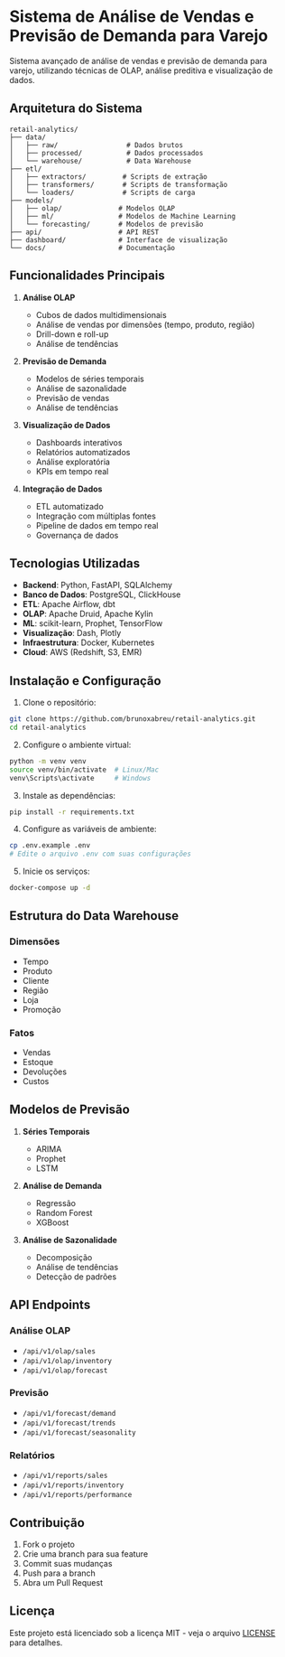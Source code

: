 # Sistema de Análise de Vendas e Previsão de Demanda para Varejo

Sistema avançado de análise de vendas e previsão de demanda para varejo, utilizando técnicas de OLAP, análise preditiva e visualização de dados.

## Arquitetura do Sistema

```
retail-analytics/
├── data/
│   ├── raw/                 # Dados brutos
│   ├── processed/           # Dados processados
│   └── warehouse/           # Data Warehouse
├── etl/
│   ├── extractors/         # Scripts de extração
│   ├── transformers/       # Scripts de transformação
│   └── loaders/            # Scripts de carga
├── models/
│   ├── olap/              # Modelos OLAP
│   ├── ml/                # Modelos de Machine Learning
│   └── forecasting/       # Modelos de previsão
├── api/                   # API REST
├── dashboard/             # Interface de visualização
└── docs/                  # Documentação
```

## Funcionalidades Principais

1. **Análise OLAP**
   - Cubos de dados multidimensionais
   - Análise de vendas por dimensões (tempo, produto, região)
   - Drill-down e roll-up
   - Análise de tendências

2. **Previsão de Demanda**
   - Modelos de séries temporais
   - Análise de sazonalidade
   - Previsão de vendas
   - Análise de tendências

3. **Visualização de Dados**
   - Dashboards interativos
   - Relatórios automatizados
   - Análise exploratória
   - KPIs em tempo real

4. **Integração de Dados**
   - ETL automatizado
   - Integração com múltiplas fontes
   - Pipeline de dados em tempo real
   - Governança de dados

## Tecnologias Utilizadas

- **Backend**: Python, FastAPI, SQLAlchemy
- **Banco de Dados**: PostgreSQL, ClickHouse
- **ETL**: Apache Airflow, dbt
- **OLAP**: Apache Druid, Apache Kylin
- **ML**: scikit-learn, Prophet, TensorFlow
- **Visualização**: Dash, Plotly
- **Infraestrutura**: Docker, Kubernetes
- **Cloud**: AWS (Redshift, S3, EMR)

## Instalação e Configuração

1. Clone o repositório:
```bash
git clone https://github.com/brunoxabreu/retail-analytics.git
cd retail-analytics
```

2. Configure o ambiente virtual:
```bash
python -m venv venv
source venv/bin/activate  # Linux/Mac
venv\Scripts\activate     # Windows
```

3. Instale as dependências:
```bash
pip install -r requirements.txt
```

4. Configure as variáveis de ambiente:
```bash
cp .env.example .env
# Edite o arquivo .env com suas configurações
```

5. Inicie os serviços:
```bash
docker-compose up -d
```

## Estrutura do Data Warehouse

### Dimensões
- Tempo
- Produto
- Cliente
- Região
- Loja
- Promoção

### Fatos
- Vendas
- Estoque
- Devoluções
- Custos

## Modelos de Previsão

1. **Séries Temporais**
   - ARIMA
   - Prophet
   - LSTM

2. **Análise de Demanda**
   - Regressão
   - Random Forest
   - XGBoost

3. **Análise de Sazonalidade**
   - Decomposição
   - Análise de tendências
   - Detecção de padrões

## API Endpoints

### Análise OLAP
- `/api/v1/olap/sales`
- `/api/v1/olap/inventory`
- `/api/v1/olap/forecast`

### Previsão
- `/api/v1/forecast/demand`
- `/api/v1/forecast/trends`
- `/api/v1/forecast/seasonality`

### Relatórios
- `/api/v1/reports/sales`
- `/api/v1/reports/inventory`
- `/api/v1/reports/performance`

## Contribuição

1. Fork o projeto
2. Crie uma branch para sua feature
3. Commit suas mudanças
4. Push para a branch
5. Abra um Pull Request

## Licença

Este projeto está licenciado sob a licença MIT - veja o arquivo [LICENSE](LICENSE) para detalhes. 